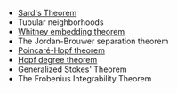 - [Sard's Theorem](Sard's%20Theorem)
- Tubular neighborhoods
- [Whitney embedding theorem](Whitney%20embedding%20theorem)
- The Jordan-Brouwer separation theorem
- [Poincaré-Hopf theorem](Poincaré-Hopf%20theorem)
- [Hopf degree theorem](Hopf%20degree%20theorem)
- Generalized Stokes' Theorem
- The Frobenius Integrability Theorem